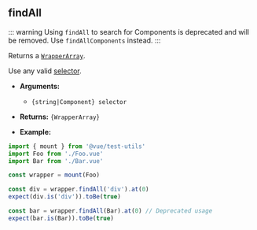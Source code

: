 ## findAll

::: warning
Using `findAll` to search for Components is deprecated and will be removed. Use `findAllComponents` instead.
:::

Returns a [`WrapperArray`](../wrapper-array/).

Use any valid [selector](../selectors.md).

- **Arguments:**

  - `{string|Component} selector`

- **Returns:** `{WrapperArray}`

- **Example:**

```js
import { mount } from '@vue/test-utils'
import Foo from './Foo.vue'
import Bar from './Bar.vue'

const wrapper = mount(Foo)

const div = wrapper.findAll('div').at(0)
expect(div.is('div')).toBe(true)

const bar = wrapper.findAll(Bar).at(0) // Deprecated usage
expect(bar.is(Bar)).toBe(true)
```
